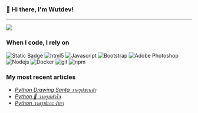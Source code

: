 ### 👋 Hi there, I'm Wutdev!

---
![](https://komarev.com/ghpvc/?username=taggi&color=brightgreen)
<h3>When I code, I rely on</h3>
<p>
<img alt="Static Badge" src="https://img.shields.io/badge/Scratch?style=flat&logo=Scratch&logoColor=Orange&label=Scratch&labelColor=Orange&color=White">
  <img alt="html5" src="https://img.shields.io/badge/-HTML5-E34F26?style=flat-square&logo=html5&logoColor=white" />
  <img alt="Javascript" src="https://img.shields.io/badge/-javascript-f7df1c?style=flat-square&logo=javascript&logoColor=black" />
  <img alt="Bootstrap" src="https://img.shields.io/badge/-bootstrap-7953b3?style=flat-square&logo=javascript&logoColor=white" />
  <img alt="Adobe Photoshop" src="https://img.shields.io/badge/-adobe%20photoshop-30a8ff?style=flat-square&logo=adobe%20photoshop&logoColor=white" />
  <img alt="Nodejs" src="https://img.shields.io/badge/-Nodejs-43853d?style=flat-square&logo=Node.js&logoColor=white" />
  <img alt="Docker" src="https://img.shields.io/badge/-Docker-46a2f1?style=flat-square&logo=docker&logoColor=white" />
  <img alt="git" src="https://img.shields.io/badge/-Git-F05032?style=flat-square&logo=git&logoColor=white" />
  <img alt="npm" src="https://img.shields.io/badge/-NPM-CB3837?style=flat-square&logo=npm&logoColor=white" />
</p>

<h3>My most recent articles</h3>
<ul>
  <li><a href="https://codejuniorthailand.com/python-santa-clause/"><i>Python Drawing Santa วาดรูปซานต้า</i></a></li>
  <li><a href="https://codejuniorthailand.com/drawing-heart-using-python/"><i>Python 💖 วาดรูปหัวใจ</i></a></li>
  <li><a href="[Python วาดรูปแกะ ง่ายๆ](https://codejuniorthailand.com/python-%e0%b8%a7%e0%b8%b2%e0%b8%94%e0%b8%a3%e0%b8%b9%e0%b8%9b%e0%b9%81%e0%b8%81%e0%b8%b0-%e0%b8%87%e0%b9%88%e0%b8%b2%e0%b8%a2%e0%b9%86/)"><i>Python วาดรูปแกะ ง่ายๆ</i></a></li>
</ul>
